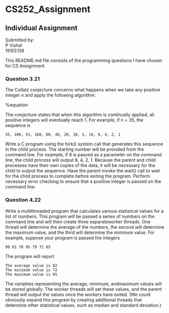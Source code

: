 # CS252_Assignment

## Individual Assignment 
Submitted by: <br/>
P Vishal <br/>
191EE139

This README.md file consists of the programming questions I have chosen for CS Assignment.

### Question 3.21 
The Collatz conjecture concerns what happens when we take any positive
integer n and apply the following algorithm: 

%equation

The conjecture states that when this algorithm is continually applied,
all positive integers will eventually reach 1. For example, if n = 35, the
sequence is

    35, 106, 53, 160, 80, 40, 20, 10, 5, 16, 8, 4, 2, 1

Write a C program using the fork() system call that generates this
sequence in the child process. The starting number will be provided
from the command line. For example, if 8 is passed as a parameter on
the command line, the child process will output 8, 4, 2, 1. Because the
parent and child processes have their own copies of the data, it will be
necessary for the child to output the sequence. Have the parent invoke
the wait() call to wait for the child process to complete before exiting
the program. Perform necessary error checking to ensure that a positive
integer is passed on the command line.

### Question 4.22

Write a multithreaded program that calculates various statistical values
for a list of numbers. This program will be passed a series of numbers
on the command line and will then create three separateworker threads.
One thread will determine the average of the numbers, the second will
determine the maximum value, and the third will determine the minimum
value. For example, suppose your program is passed the integers

    90 81 78 95 79 72 85

The program will report

    The average value is 82
    The minimum value is 72
    The maximum value is 95
    
The variables representing the average, minimum, andmaximum values
will be stored globally. The worker threads will set these values, and
the parent thread will output the values once the workers have exited.
(We could obviously expand this program by creating additional threads
that determine other statistical values, such as median and standard
deviation.)



